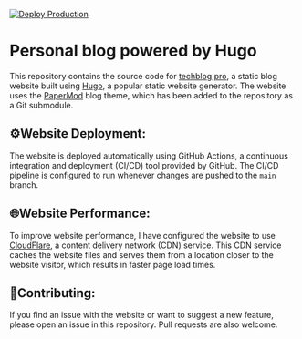 [![Deploy Production](https://github.com/vvmarchenko/techblog/actions/workflows/deploy.yml/badge.svg)](https://github.com/vvmarchenko/techblog/actions/workflows/deploy.yml)
# Personal blog powered by Hugo 

This repository contains the source code for [techblog.pro](https://marchenko.blog/), a static blog website built using [Hugo](https://gohugo.io/), a popular static website generator. The website uses the [PaperMod](https://github.com/adityatelange/hugo-PaperMod/) blog theme, which has been added to the repository as a Git submodule.

## ⚙️Website Deployment:
The website is deployed automatically using GitHub Actions, a continuous integration and deployment (CI/CD) tool provided by GitHub. The CI/CD pipeline is configured to run whenever changes are pushed to the `main` branch.


## 🌐Website Performance:
To improve website performance, I have configured the website to use [CloudFlare](https://www.cloudflare.com/), a content delivery network (CDN) service. This CDN service caches the website files and serves them from a location closer to the website visitor, which results in faster page load times.

## 📝Contributing:
If you find an issue with the website or want to suggest a new feature, please open an issue in this repository. Pull requests are also welcome.
